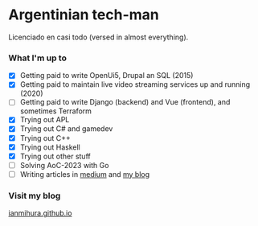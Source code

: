 # Argentinian tech-man

Licenciado en casi todo (versed in almost everything).

### What I'm up to

- [x] Getting paid to write OpenUi5, Drupal an SQL (2015)
- [x] Getting paid to maintain live video streaming services up and running (2020)
- [ ] Getting paid to write Django (backend) and Vue (frontend), and sometimes Terraform
- [x] Trying out APL
- [x] Trying out C# and gamedev
- [x] Trying out C++
- [x] Trying out Haskell
- [x] Trying out other stuff
- [ ] Solving AoC-2023 with Go
- [ ] Writing articles in [medium](https://medium.com/@mihura.ian) and [my blog](ianmihura.github.io)

### Visit my blog

[ianmihura.github.io](ianmihura.github.io)
